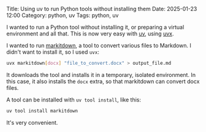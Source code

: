 Title: Using uv to run Python tools without installing them
Date: 2025-01-23 12:00
Category: python, uv
Tags: python, uv

I wanted to run a Python tool without installing it, or preparing a virtual environment
and all that. This is now very easy with [uv](https://github.com/astral-sh/uv), using
[uvx](https://docs.astral.sh/uv/guides/tools/).

I wanted to run [markitdown](https://github.com/microsoft/markitdown), a tool to convert
various files to Markdown. I didn't want to install it, so I used `uvx`:

```bash
uvx markitdown[docx] "file_to_convert.docx" > output_file.md
```

It downloads the tool and installs it in a temporary, isolated environment. In this
case, it also installs the `docx` extra, so that markitdown can convert docx files.

A tool can be installed with `uv tool install`, like this:

```bash
uv tool install markitdown
```


It's very convenient.
